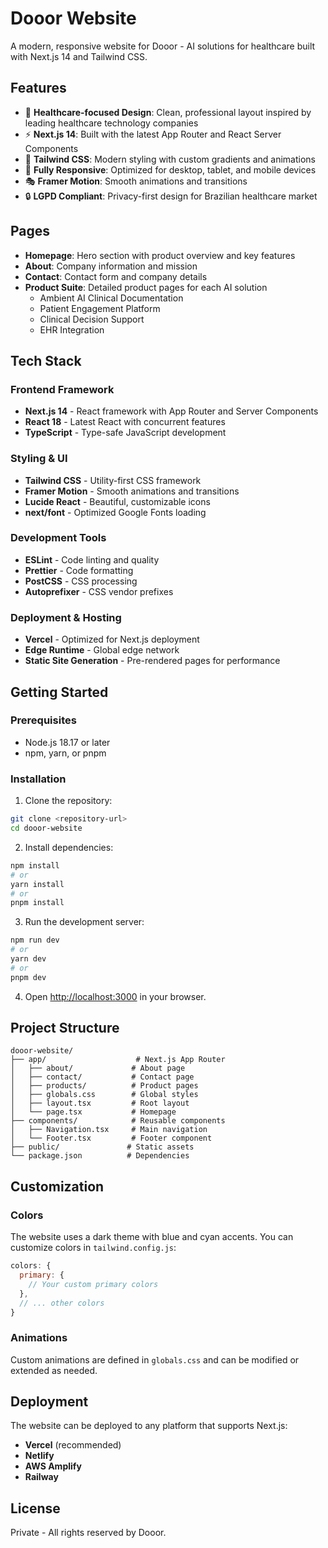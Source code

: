 # Dooor Website

A modern, responsive website for Dooor - AI solutions for healthcare built with Next.js 14 and Tailwind CSS.

## Features

- 🏥 **Healthcare-focused Design**: Clean, professional layout inspired by leading healthcare technology companies
- ⚡ **Next.js 14**: Built with the latest App Router and React Server Components
- 🎨 **Tailwind CSS**: Modern styling with custom gradients and animations
- 📱 **Fully Responsive**: Optimized for desktop, tablet, and mobile devices
- 🎭 **Framer Motion**: Smooth animations and transitions
- 🔒 **LGPD Compliant**: Privacy-first design for Brazilian healthcare market

## Pages

- **Homepage**: Hero section with product overview and key features
- **About**: Company information and mission
- **Contact**: Contact form and company details
- **Product Suite**: Detailed product pages for each AI solution
  - Ambient AI Clinical Documentation
  - Patient Engagement Platform
  - Clinical Decision Support
  - EHR Integration

## Tech Stack

### Frontend Framework
- **Next.js 14** - React framework with App Router and Server Components
- **React 18** - Latest React with concurrent features
- **TypeScript** - Type-safe JavaScript development

### Styling & UI
- **Tailwind CSS** - Utility-first CSS framework
- **Framer Motion** - Smooth animations and transitions
- **Lucide React** - Beautiful, customizable icons
- **next/font** - Optimized Google Fonts loading

### Development Tools
- **ESLint** - Code linting and quality
- **Prettier** - Code formatting
- **PostCSS** - CSS processing
- **Autoprefixer** - CSS vendor prefixes

### Deployment & Hosting
- **Vercel** - Optimized for Next.js deployment
- **Edge Runtime** - Global edge network
- **Static Site Generation** - Pre-rendered pages for performance

## Getting Started

### Prerequisites

- Node.js 18.17 or later
- npm, yarn, or pnpm

### Installation

1. Clone the repository:
```bash
git clone <repository-url>
cd dooor-website
```

2. Install dependencies:
```bash
npm install
# or
yarn install
# or
pnpm install
```

3. Run the development server:
```bash
npm run dev
# or
yarn dev
# or
pnpm dev
```

4. Open [http://localhost:3000](http://localhost:3000) in your browser.

## Project Structure

```
dooor-website/
├── app/                    # Next.js App Router
│   ├── about/             # About page
│   ├── contact/           # Contact page
│   ├── products/          # Product pages
│   ├── globals.css        # Global styles
│   ├── layout.tsx         # Root layout
│   └── page.tsx           # Homepage
├── components/            # Reusable components
│   ├── Navigation.tsx     # Main navigation
│   └── Footer.tsx         # Footer component
├── public/               # Static assets
└── package.json          # Dependencies
```

## Customization

### Colors
The website uses a dark theme with blue and cyan accents. You can customize colors in `tailwind.config.js`:

```javascript
colors: {
  primary: {
    // Your custom primary colors
  },
  // ... other colors
}
```

### Animations
Custom animations are defined in `globals.css` and can be modified or extended as needed.

## Deployment

The website can be deployed to any platform that supports Next.js:

- **Vercel** (recommended)
- **Netlify**
- **AWS Amplify**
- **Railway**

## License

Private - All rights reserved by Dooor. 